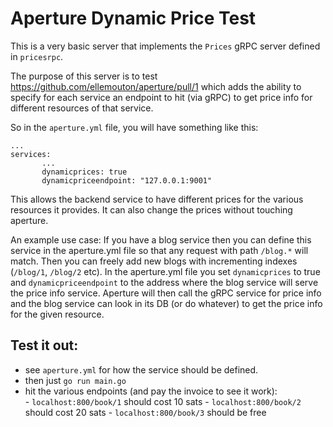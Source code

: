 # Aperture Dynamic Price Test

This is a very basic server that implements the `Prices` gRPC server defined in
`pricesrpc`. 

The purpose of this server is to test https://github.com/ellemouton/aperture/pull/1 which adds the ability to specify for each service an endpoint to hit (via gRPC) to get price info for different resources of that service.

So in the  `aperture.yml` file, you will have something like this:

```
...
services:
       ...
       dynamicprices: true
       dynamicpriceendpoint: "127.0.0.1:9001"
```

This allows the backend service to have different prices for the various
resources it provides. It can also change the prices without touching aperture. 

An example use case: If you have a blog service then you can define this service
in the aperture.yml file so that any request with path `/blog.*` will match.
Then you can freely add new blogs with incrementing indexes (`/blog/1`, `/blog/2`
etc). In the aperture.yml file you set `dynamicprices` to true and
`dynamicpriceendpoint` to the address where the blog service will serve the
price info service. Aperture will then call the gRPC service for price info and
the blog service can look in its DB (or do whatever) to get the price info for
the given resource. 

## Test it out:

- see `aperture.yml` for how the service should be defined. 
- then just `go run main.go`
- hit the various endpoints (and pay the invoice to see it work):   
        - `localhost:800/book/1` should cost 10 sats
        - `localhost:800/book/2` should cost 20 sats
        - `localhost:800/book/3` should be free
        
